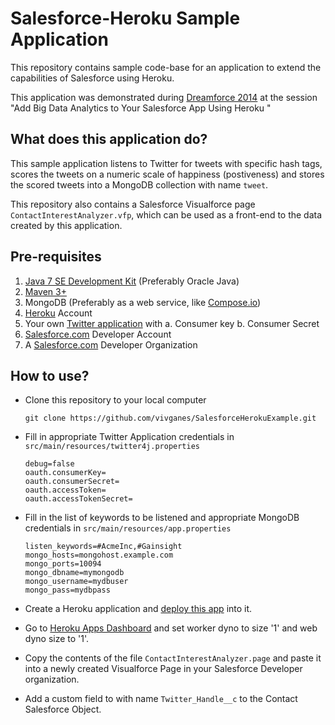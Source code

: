 Salesforce-Heroku Sample Application
=========

This repository contains sample code-base for an application to extend the capabilities of Salesforce using Heroku.

This application was demonstrated during [Dreamforce 2014](http://www.salesforce.com/dreamforce/DF14/) at the session "Add Big Data Analytics to Your Salesforce App Using Heroku
"

What does this application do?
----
This sample application listens to Twitter for tweets with specific hash tags, scores the tweets on a numeric scale of happiness (postiveness) and stores the scored tweets into a MongoDB collection with name `tweet`.

This repository also contains a Salesforce Visualforce page `ContactInterestAnalyzer.vfp`, which can be used as a front-end to the data created by this application.

Pre-requisites
----
1. [Java 7 SE Development Kit](http://www.oracle.com/technetwork/java/javase/downloads/jdk7-downloads-1880260.html) (Preferably Oracle Java)
2. [Maven 3+](http://maven.apache.org/download.cgi)
3. MongoDB (Preferably as a web service, like [Compose.io](http://www.compose.io))
4. [Heroku](http://www.heroku.com) Account
5. Your own [Twitter application](https://apps.twitter.com/) with
  a. Consumer key
  b. Consumer Secret
6. [Salesforce.com](http://www.salesforce.com) Developer Account
7. A [Salesforce.com](http://www.salesforce.com) Developer Organization

How to use?
----
* Clone this repository to your local computer

    ```
    git clone https://github.com/vivganes/SalesforceHerokuExample.git
    ```
* Fill in appropriate Twitter Application credentials in ```src/main/resources/twitter4j.properties```

    ```
    debug=false
    oauth.consumerKey=
    oauth.consumerSecret=
    oauth.accessToken=
    oauth.accessTokenSecret=
    ```
* Fill in the list of keywords to be listened and appropriate MongoDB credentials in ```src/main/resources/app.properties```

    ```
    listen_keywords=#AcmeInc,#Gainsight
    mongo_hosts=mongohost.example.com
    mongo_ports=10094
    mongo_dbname=mymongodb
    mongo_username=mydbuser
    mongo_pass=mydbpass
    ```
* Create a Heroku application and [deploy this app](https://devcenter.heroku.com/articles/git) into it.

* Go to [Heroku Apps Dashboard](http://dashboard.heroku.com) and set worker dyno to size '1' and web dyno size to '1'.

* Copy the contents of the file ```ContactInterestAnalyzer.page``` and paste it into a newly created Visualforce Page in your Salesforce Developer organization.

* Add a custom field to with name ```Twitter_Handle__c``` to the Contact Salesforce Object.